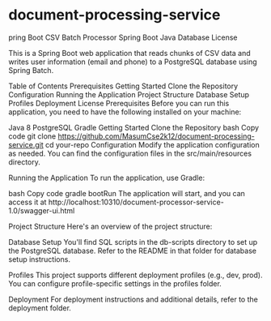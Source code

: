 # document-processing-service

pring Boot CSV Batch Processor
Spring Boot
Java
Database
License

This is a Spring Boot web application that reads chunks of CSV data and writes user information (email and phone) to a PostgreSQL database using Spring Batch.

Table of Contents
Prerequisites
Getting Started
Clone the Repository
Configuration
Running the Application
Project Structure
Database Setup
Profiles
Deployment
License
Prerequisites
Before you can run this application, you need to have the following installed on your machine:

Java 8
PostgreSQL
Gradle
Getting Started
Clone the Repository
bash
Copy code
git clone https://github.com/MasumCse2k12/document-processing-service.git
cd your-repo
Configuration
Modify the application configuration as needed. You can find the configuration files in the src/main/resources directory.

Running the Application
To run the application, use Gradle:

bash
Copy code
gradle bootRun
The application will start, and you can access it at http://localhost:10310/document-processor-service-1.0/swagger-ui.html

Project Structure
Here's an overview of the project structure:

Database Setup
You'll find SQL scripts in the db-scripts directory to set up the PostgreSQL database. Refer to the README in that folder for database setup instructions.

Profiles
This project supports different deployment profiles (e.g., dev, prod). You can configure profile-specific settings in the profiles folder.

Deployment
For deployment instructions and additional details, refer to the deployment folder.
